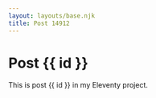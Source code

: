 ```yaml
---
layout: layouts/base.njk
title: Post 14912
---
```


# Post {{ id }}

This is post {{ id }} in my Eleventy project.
